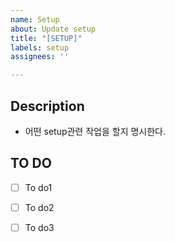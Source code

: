 ```yaml
---
name: Setup
about: Update setup 
title: "[SETUP]"
labels: setup
assignees: ''

---
```


## Description
- 어떤 setup관련 작업을 할지 명시한다.

## TO DO
- [ ] To do1
- [ ] To do2
- [ ] To do3

